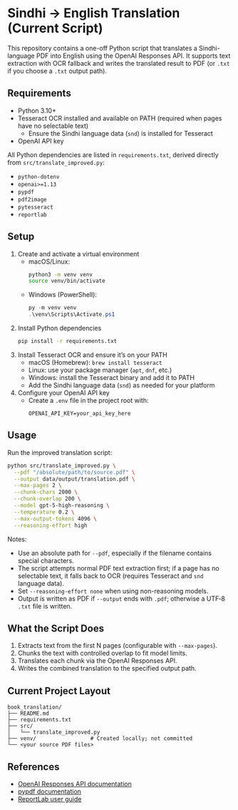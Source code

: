 # Sindhi → English Translation (Current Script)

This repository contains a one-off Python script that translates a Sindhi-language PDF into English using the OpenAI Responses API. It supports text extraction with OCR fallback and writes the translated result to PDF (or `.txt` if you choose a `.txt` output path).

## Requirements
- Python 3.10+
- Tesseract OCR installed and available on PATH (required when pages have no selectable text)
  - Ensure the Sindhi language data (`snd`) is installed for Tesseract
- OpenAI API key

All Python dependencies are listed in `requirements.txt`, derived directly from `src/translate_improved.py`:
- `python-dotenv`
- `openai>=1.13`
- `pypdf`
- `pdf2image`
- `pytesseract`
- `reportlab`

## Setup
1. Create and activate a virtual environment
   - macOS/Linux:
     ```bash
     python3 -m venv venv
     source venv/bin/activate
     ```
   - Windows (PowerShell):
     ```powershell
     py -m venv venv
     .\venv\Scripts\Activate.ps1
     ```
2. Install Python dependencies
   ```bash
   pip install -r requirements.txt
   ```
3. Install Tesseract OCR and ensure it’s on your PATH
   - macOS (Homebrew): `brew install tesseract`
   - Linux: use your package manager (`apt`, `dnf`, etc.)
   - Windows: install the Tesseract binary and add it to PATH
   - Add the Sindhi language data (`snd`) as needed for your platform
4. Configure your OpenAI API key
   - Create a `.env` file in the project root with:
     ```env
     OPENAI_API_KEY=your_api_key_here
     ```

## Usage
Run the improved translation script:
```bash
python src/translate_improved.py \
  --pdf "/absolute/path/to/source.pdf" \
  --output data/output/translation.pdf \
  --max-pages 2 \
  --chunk-chars 2000 \
  --chunk-overlap 200 \
  --model gpt-5-high-reasoning \
  --temperature 0.2 \
  --max-output-tokens 4096 \
  --reasoning-effort high
```

Notes:
- Use an absolute path for `--pdf`, especially if the filename contains special characters.
- The script attempts normal PDF text extraction first; if a page has no selectable text, it falls back to OCR (requires Tesseract and `snd` language data).
- Set `--reasoning-effort none` when using non-reasoning models.
- Output is written as PDF if `--output` ends with `.pdf`; otherwise a UTF‑8 `.txt` file is written.

## What the Script Does
1. Extracts text from the first N pages (configurable with `--max-pages`).
2. Chunks the text with controlled overlap to fit model limits.
3. Translates each chunk via the OpenAI Responses API.
4. Writes the combined translation to the specified output path.

## Current Project Layout
```
book_translation/
├── README.md
├── requirements.txt
├── src/
│   └── translate_improved.py
├── venv/                 # Created locally; not committed
└── <your source PDF files>
```

## References
- [OpenAI Responses API documentation](https://platform.openai.com/docs/guides/text-generation)
- [pypdf documentation](https://pypdf.readthedocs.io/)
- [ReportLab user guide](https://www.reportlab.com/docs/reportlab-userguide.pdf)
  